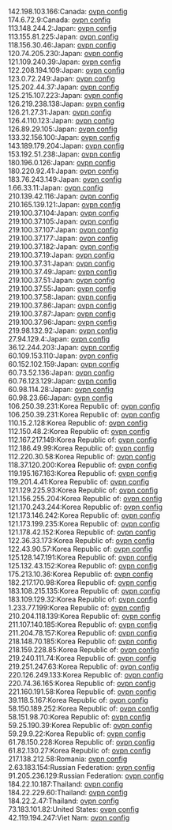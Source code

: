 142.198.103.166:Canada: [ovpn config](vpn/142_198_103_166.ovpn)  
174.6.72.9:Canada: [ovpn config](vpn/174_6_72_9.ovpn)  
113.148.244.2:Japan: [ovpn config](vpn/113_148_244_2.ovpn)  
113.155.81.225:Japan: [ovpn config](vpn/113_155_81_225.ovpn)  
118.156.30.46:Japan: [ovpn config](vpn/118_156_30_46.ovpn)  
120.74.205.230:Japan: [ovpn config](vpn/120_74_205_230.ovpn)  
121.109.240.39:Japan: [ovpn config](vpn/121_109_240_39.ovpn)  
122.208.194.109:Japan: [ovpn config](vpn/122_208_194_109.ovpn)  
123.0.72.249:Japan: [ovpn config](vpn/123_0_72_249.ovpn)  
125.202.44.37:Japan: [ovpn config](vpn/125_202_44_37.ovpn)  
125.215.107.223:Japan: [ovpn config](vpn/125_215_107_223.ovpn)  
126.219.238.138:Japan: [ovpn config](vpn/126_219_238_138.ovpn)  
126.21.27.31:Japan: [ovpn config](vpn/126_21_27_31.ovpn)  
126.4.110.123:Japan: [ovpn config](vpn/126_4_110_123.ovpn)  
126.89.29.105:Japan: [ovpn config](vpn/126_89_29_105.ovpn)  
133.32.156.100:Japan: [ovpn config](vpn/133_32_156_100.ovpn)  
143.189.179.204:Japan: [ovpn config](vpn/143_189_179_204.ovpn)  
153.192.51.238:Japan: [ovpn config](vpn/153_192_51_238.ovpn)  
180.196.0.126:Japan: [ovpn config](vpn/180_196_0_126.ovpn)  
180.220.92.41:Japan: [ovpn config](vpn/180_220_92_41.ovpn)  
183.76.243.149:Japan: [ovpn config](vpn/183_76_243_149.ovpn)  
1.66.33.11:Japan: [ovpn config](vpn/1_66_33_11.ovpn)  
210.139.42.116:Japan: [ovpn config](vpn/210_139_42_116.ovpn)  
210.165.139.121:Japan: [ovpn config](vpn/210_165_139_121.ovpn)  
219.100.37.104:Japan: [ovpn config](vpn/219_100_37_104.ovpn)  
219.100.37.105:Japan: [ovpn config](vpn/219_100_37_105.ovpn)  
219.100.37.107:Japan: [ovpn config](vpn/219_100_37_107.ovpn)  
219.100.37.177:Japan: [ovpn config](vpn/219_100_37_177.ovpn)  
219.100.37.182:Japan: [ovpn config](vpn/219_100_37_182.ovpn)  
219.100.37.19:Japan: [ovpn config](vpn/219_100_37_19.ovpn)  
219.100.37.31:Japan: [ovpn config](vpn/219_100_37_31.ovpn)  
219.100.37.49:Japan: [ovpn config](vpn/219_100_37_49.ovpn)  
219.100.37.51:Japan: [ovpn config](vpn/219_100_37_51.ovpn)  
219.100.37.55:Japan: [ovpn config](vpn/219_100_37_55.ovpn)  
219.100.37.58:Japan: [ovpn config](vpn/219_100_37_58.ovpn)  
219.100.37.86:Japan: [ovpn config](vpn/219_100_37_86.ovpn)  
219.100.37.87:Japan: [ovpn config](vpn/219_100_37_87.ovpn)  
219.100.37.96:Japan: [ovpn config](vpn/219_100_37_96.ovpn)  
219.98.132.92:Japan: [ovpn config](vpn/219_98_132_92.ovpn)  
27.94.129.4:Japan: [ovpn config](vpn/27_94_129_4.ovpn)  
36.12.244.203:Japan: [ovpn config](vpn/36_12_244_203.ovpn)  
60.109.153.110:Japan: [ovpn config](vpn/60_109_153_110.ovpn)  
60.152.102.159:Japan: [ovpn config](vpn/60_152_102_159.ovpn)  
60.73.52.136:Japan: [ovpn config](vpn/60_73_52_136.ovpn)  
60.76.123.129:Japan: [ovpn config](vpn/60_76_123_129.ovpn)  
60.98.114.28:Japan: [ovpn config](vpn/60_98_114_28.ovpn)  
60.98.23.66:Japan: [ovpn config](vpn/60_98_23_66.ovpn)  
106.250.39.231:Korea Republic of: [ovpn config](vpn/106_250_39_231.ovpn)  
106.250.39.231:Korea Republic of: [ovpn config](vpn/106_250_39_231.ovpn)  
110.15.2.128:Korea Republic of: [ovpn config](vpn/110_15_2_128.ovpn)  
112.150.48.2:Korea Republic of: [ovpn config](vpn/112_150_48_2.ovpn)  
112.167.217.149:Korea Republic of: [ovpn config](vpn/112_167_217_149.ovpn)  
112.186.49.99:Korea Republic of: [ovpn config](vpn/112_186_49_99.ovpn)  
112.220.30.58:Korea Republic of: [ovpn config](vpn/112_220_30_58.ovpn)  
118.37.120.200:Korea Republic of: [ovpn config](vpn/118_37_120_200.ovpn)  
119.195.167.163:Korea Republic of: [ovpn config](vpn/119_195_167_163.ovpn)  
119.201.4.41:Korea Republic of: [ovpn config](vpn/119_201_4_41.ovpn)  
121.129.225.93:Korea Republic of: [ovpn config](vpn/121_129_225_93.ovpn)  
121.156.255.204:Korea Republic of: [ovpn config](vpn/121_156_255_204.ovpn)  
121.170.243.244:Korea Republic of: [ovpn config](vpn/121_170_243_244.ovpn)  
121.173.146.242:Korea Republic of: [ovpn config](vpn/121_173_146_242.ovpn)  
121.173.199.235:Korea Republic of: [ovpn config](vpn/121_173_199_235.ovpn)  
121.178.42.152:Korea Republic of: [ovpn config](vpn/121_178_42_152.ovpn)  
122.36.33.173:Korea Republic of: [ovpn config](vpn/122_36_33_173.ovpn)  
122.43.90.57:Korea Republic of: [ovpn config](vpn/122_43_90_57.ovpn)  
125.128.147.191:Korea Republic of: [ovpn config](vpn/125_128_147_191.ovpn)  
125.132.43.152:Korea Republic of: [ovpn config](vpn/125_132_43_152.ovpn)  
175.213.10.36:Korea Republic of: [ovpn config](vpn/175_213_10_36.ovpn)  
182.217.170.98:Korea Republic of: [ovpn config](vpn/182_217_170_98.ovpn)  
183.108.215.135:Korea Republic of: [ovpn config](vpn/183_108_215_135.ovpn)  
183.109.129.32:Korea Republic of: [ovpn config](vpn/183_109_129_32.ovpn)  
1.233.77.199:Korea Republic of: [ovpn config](vpn/1_233_77_199.ovpn)  
210.204.118.139:Korea Republic of: [ovpn config](vpn/210_204_118_139.ovpn)  
211.107.140.185:Korea Republic of: [ovpn config](vpn/211_107_140_185.ovpn)  
211.204.78.157:Korea Republic of: [ovpn config](vpn/211_204_78_157.ovpn)  
218.148.70.185:Korea Republic of: [ovpn config](vpn/218_148_70_185.ovpn)  
218.159.228.85:Korea Republic of: [ovpn config](vpn/218_159_228_85.ovpn)  
219.240.111.74:Korea Republic of: [ovpn config](vpn/219_240_111_74.ovpn)  
219.251.247.63:Korea Republic of: [ovpn config](vpn/219_251_247_63.ovpn)  
220.126.249.133:Korea Republic of: [ovpn config](vpn/220_126_249_133.ovpn)  
220.74.36.165:Korea Republic of: [ovpn config](vpn/220_74_36_165.ovpn)  
221.160.191.58:Korea Republic of: [ovpn config](vpn/221_160_191_58.ovpn)  
39.118.5.167:Korea Republic of: [ovpn config](vpn/39_118_5_167.ovpn)  
58.150.189.252:Korea Republic of: [ovpn config](vpn/58_150_189_252.ovpn)  
58.151.98.70:Korea Republic of: [ovpn config](vpn/58_151_98_70.ovpn)  
59.25.190.39:Korea Republic of: [ovpn config](vpn/59_25_190_39.ovpn)  
59.29.9.22:Korea Republic of: [ovpn config](vpn/59_29_9_22.ovpn)  
61.78.150.228:Korea Republic of: [ovpn config](vpn/61_78_150_228.ovpn)  
61.82.130.27:Korea Republic of: [ovpn config](vpn/61_82_130_27.ovpn)  
217.138.212.58:Romania: [ovpn config](vpn/217_138_212_58.ovpn)  
2.63.183.154:Russian Federation: [ovpn config](vpn/2_63_183_154.ovpn)  
91.205.236.129:Russian Federation: [ovpn config](vpn/91_205_236_129.ovpn)  
184.22.10.187:Thailand: [ovpn config](vpn/184_22_10_187.ovpn)  
184.22.229.60:Thailand: [ovpn config](vpn/184_22_229_60.ovpn)  
184.22.2.47:Thailand: [ovpn config](vpn/184_22_2_47.ovpn)  
73.183.101.82:United States: [ovpn config](vpn/73_183_101_82.ovpn)  
42.119.194.247:Viet Nam: [ovpn config](vpn/42_119_194_247.ovpn)  
